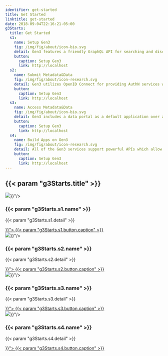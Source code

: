 ```yaml
---
identifier: get-started
title: Get Started
linktitle: get-started
date: 2018-09-04T22:16:21-05:00
g3Starts:
  title: Get Started
  s1:
    name: Setup Gen3
    fig: /img/fig/about/icon-bio.svg
    detail: Gen3 features a friendly GraphQL API for searching and discovering data. The GraphQL API enables faceted and precise searching through the flexible data model. Search capabilities enable quick and easy creation of virtual cohorts that can be exported to a manifest for data download.
    button:
      caption: Setup Gen3
      link: http://localhost
  s2:
    name: Submit Metadata&Data
    fig: /img/fig/about/icon-research.svg
    detail: Gen3 utilizes OpenID Connect for providing AuthN services with AuthZ specified on a per commons basis. Currently supported identity providers include Google and Shibboleth, supporting providers such as NIH iTrust, InCommon Federation, and eduGAIN.
    button:
      caption: Setup Gen3
      link: http://localhost
  s3:
    name: Access Metadata&Data
    fig: /img/fig/about/icon-bio.svg
    detail: Gen3 includes a data portal as a default application over a commons. The portal is an interactive website that allows users to explore, submit, and download data. The data portal utilizes the public APIs offered by the data commons as a demonstration to the power of Gen3.
    button:
      caption: Setup Gen3
      link: http://localhost
  s4:
    name: Build Apps on Gen3
    fig: /img/fig/about/icon-research.svg
    detail: All of the Gen3 services support powerful APIs which allow them to interact with each other and external users. These APIs enable extensible application development for future services and users.
    button:
      caption: Setup Gen3
      link: http://localhost
---
```


<section class="g3-bg__solight">
  <h1 class="g3-text__center g3-space__padding-md-top-bottom">{{< param "g3Starts.title" >}}</h1>
</section>
  
<section>
  <div class="g3-inner-wrapper g3-space__padding-md-top g3-space__padding-lg-bottom g3-mb-space__padding-lg-top g3-mb-space__padding-lg-bottom">
    <div class="g3-table g3-space__margin-lg-bottom">
      <div class="g3-col__50 g3-text__center g3-space__margin-sm-left-right">
        <img class="g3-space__margin-sm-bottom" src="{{< param "g3Starts.s1.fig" >}}"/>
        <h3 class="g3-space__margin-sm-bottom">
          {{< param "g3Starts.s1.name" >}}
        </h3>
        <p class="g3-space__margin-sm-bottom">
          {{< param "g3Starts.s1.detail" >}}
        </p>
        <a class="g3-button g3-button--primary g3-align__bottom" href="{{< param "g3Starts.s1.button.link" >}}">
          {{< param "g3Starts.s1.button.caption" >}}
        </a>
      </div>
      <div class="g3-col__50 g3-text__center g3-space__margin-sm-left-right">
        <img class="g3-space__margin-sm-bottom" src="{{< param "g3Starts.s2.fig" >}}"/>
        <h3 class="g3-space__margin-sm-bottom">
          {{< param "g3Starts.s2.name" >}}
        </h3>
        <p class="g3-space__margin-sm-bottom">
          {{< param "g3Starts.s2.detail" >}}
        </p>
        <a class="g3-button g3-button--primary g3-align__bottom" href="{{< param "g3Starts.s2.button.link" >}}">
          {{< param "g3Starts.s2.button.caption" >}}
        </a>
      </div>
    </div>
    <div class="g3-table g3-space__margin-lg-bottom">
      <div class="g3-col__50 g3-text__center g3-space__margin-sm-left-right">
        <img class="g3-space__margin-sm-bottom" src="{{< param "g3Starts.s3.fig" >}}"/>
        <h3 class="g3-space__margin-sm-bottom">
          {{< param "g3Starts.s3.name" >}}
        </h3>
        <p class="g3-space__margin-sm-bottom">
          {{< param "g3Starts.s3.detail" >}}
        </p>
        <a class="g3-button g3-button--primary g3-align__bottom" href="{{< param "g3Starts.s3.button.link" >}}">
          {{< param "g3Starts.s3.button.caption" >}}
        </a>
      </div>
      <div class="g3-col__50 g3-text__center g3-space__margin-sm-left-right">
        <img class="g3-space__margin-sm-bottom" src="{{< param "g3Starts.s4.fig" >}}"/>
        <h3 class="g3-space__margin-sm-bottom">
          {{< param "g3Starts.s4.name" >}}
        </h3>
        <p class="g3-space__margin-sm-bottom">
          {{< param "g3Starts.s4.detail" >}}
        </p>
        <a class="g3-button g3-button--primary g3-align__bottom" href="{{< param "g3Starts.s4.button.link" >}}">
          {{< param "g3Starts.s4.button.caption" >}}
        </a>
      </div>
    </div>
  </div>
</section>